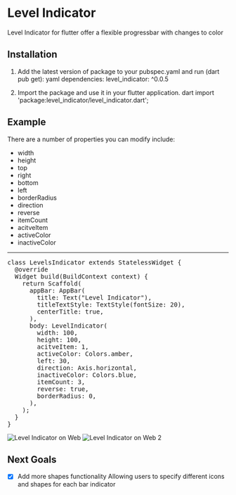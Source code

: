# Level Indicator

Level Indicator for flutter offer a flexible progressbar with changes to color

## Installation 

1. Add the latest version of package to your pubspec.yaml and run (dart pub get):
    yaml
dependencies:
    level_indicator: ^0.0.5

2. Import the package and use it in your flutter application.
    dart
import 'package:level_indicator/level_indicator.dart';

## Example
There are a number of properties you can modify include:

- width
- height
- top
- right
- bottom
- left
- borderRadius
- direction
- reverse
- itemCount
- acitveItem
- activeColor
- inactiveColor

<hr>

<pre>
class LevelsIndicator extends StatelessWidget {
  @override
  Widget build(BuildContext context) {
    return Scaffold(
      appBar: AppBar(
        title: Text("Level Indicator"),
        titleTextStyle: TextStyle(fontSize: 20),
        centerTitle: true,
      ),
      body: LevelIndicator(
        width: 100,
        height: 100,
        acitveItem: 1,
        activeColor: Colors.amber,
        left: 30,
        direction: Axis.horizontal,
        inactiveColor: Colors.blue,
        itemCount: 3,
        reverse: true,
        borderRadius: 0,
      ),
    );
  }
}
</pre>
<img src="https://drive.google.com/uc?export=view&id=1mZIlYhuttODaZqp7NrVnRFcCdEhtiDEc" alt="Level Indicator on Web">
<img src="https://drive.google.com/uc?export=view&id=1GdbnLF_aMQUf8P0oiwB4_Azpz_-oIN4V" alt="Level Indicator on Web 2">




## Next Goals

- [x] Add more shapes functionality 
Allowing users to specify different icons and shapes for each bar indicator 